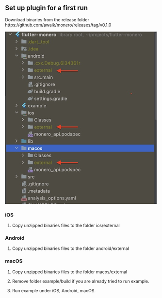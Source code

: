 ## Set up plugin for a first run

Download binaries from the release folder https://github.com/awaik/monero/releases/tag/v0.1.0

![Showcase|100x100, 10%](example/assets/binaries-folders.jpg)

### iOS
1. Copy unzipped binaries files to the folder ios/external   

### Android
1. Copy unzipped binaries files to the folder android/external

### macOS
1. Copy unzipped binaries files to the folder macos/external

2. Remove folder example/build if you are already tried to run example.

3. Run example under iOS, Android, macOS.